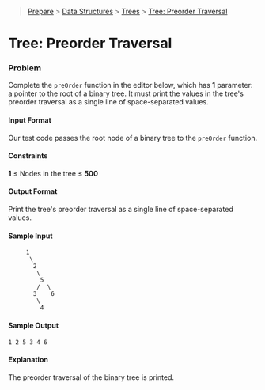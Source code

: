 > [Prepare](https://www.hackerrank.com/dashboard) > [Data Structures](https://www.hackerrank.com/domains/data-structures) > 
[Trees](https://www.hackerrank.com/domains/data-structures/trees) > [Tree: Preorder Traversal](https://www.hackerrank.com/challenges/tree-preorder-traversal/problem)
# Tree: Preorder Traversal

### Problem
Complete the `preOrder` function in the editor below, which has **1** parameter: a pointer to the root of a binary tree.
It must print the values in the tree's preorder traversal as a single line of space-separated values.

#### Input Format
Our test code passes the root node of a binary tree to the `preOrder` function.

#### Constraints
**1** &le; Nodes in the tree &le; **500**

#### Output Format
Print the tree's preorder traversal as a single line of space-separated values.

#### Sample Input
```
     1
      \
       2
        \
         5
        /  \
       3    6
        \
         4  
```

#### Sample Output
```
1 2 5 3 4 6 
```

#### Explanation
The preorder traversal of the binary tree is printed.
